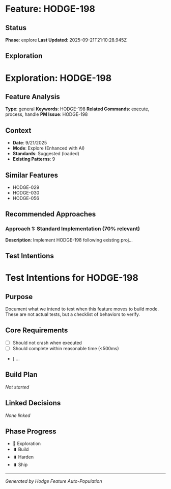# Feature: HODGE-198

## Status
**Phase**: explore
**Last Updated**: 2025-09-21T21:10:28.945Z

## Exploration
# Exploration: HODGE-198

## Feature Analysis
**Type**: general
**Keywords**: HODGE-198
**Related Commands**: execute, process, handle
**PM Issue**: HODGE-198

## Context
- **Date**: 9/21/2025
- **Mode**: Explore (Enhanced with AI)
- **Standards**: Suggested (loaded)
- **Existing Patterns**: 9


## Similar Features
- HODGE-029
- HODGE-030
- HODGE-056




## Recommended Approaches


### Approach 1: Standard Implementation (70% relevant)
**Description**: Implement HODGE-198 following existing proj...

## Test Intentions
# Test Intentions for HODGE-198

## Purpose
Document what we intend to test when this feature moves to build mode.
These are not actual tests, but a checklist of behaviors to verify.

## Core Requirements
- [ ] Should not crash when executed
- [ ] Should complete within reasonable time (<500ms)
- [ ...

## Build Plan
_Not started_

## Linked Decisions
_None linked_




## Phase Progress
- 🔄 Exploration
- ⏸️ Build
- ⏸️ Harden
- ⏸️ Ship

---
_Generated by Hodge Feature Auto-Population_
